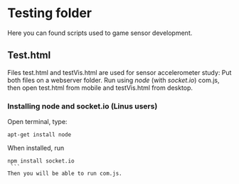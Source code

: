 # Testing folder
Here you can found scripts used to game sensor development.


## Test.html
Files test.html and testVis.html are used for sensor accelerometer study:
  Put both files on a webserver folder. Run using *node* (with *socket.io*) com.js, then open test.html from mobile and testVis.html from desktop.
  
### Installing node and socket.io (Linus users)
Open terminal, type:
  ```
  apt-get install node
  ```
When installed, run
  ```
  npm install socket.io
  ```
Then you will be able to run com.js.
